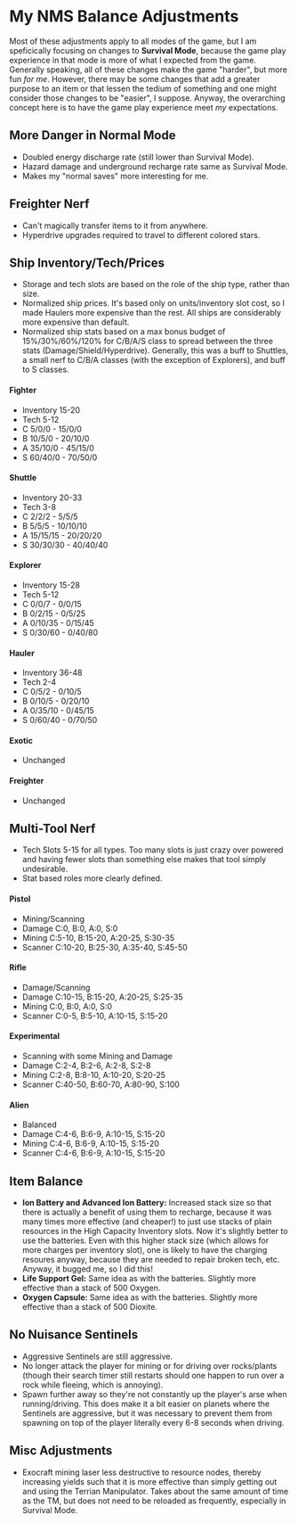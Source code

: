 # My NMS Balance Adjustments

Most of these adjustments apply to all modes of the game, but I am speficically focusing on changes to **Survival Mode**, because the game play experience in that mode is more of what I expected from the game. Generally speaking, all of these changes make the game "harder", but more fun *for me*. However, there may be some changes that add a greater purpose to an item or that lessen the tedium of something and one might consider those changes to be "easier", I suppose. Anyway, the overarching concept here is to have the game play experience meet *my* expectations.    

## More Danger in Normal Mode
- Doubled energy discharge rate (still lower than Survival Mode).
- Hazard damage and underground recharge rate same as Survival Mode.
- Makes my "normal saves" more interesting for me.

## Freighter Nerf
- Can't magically transfer items to it from anywhere.
- Hyperdrive upgrades required to travel to different colored stars.

## Ship Inventory/Tech/Prices
- Storage and tech slots are based on the role of the ship type, rather than size.
- Normalized ship prices. It's based only on units/inventory slot cost, so I made Haulers more expensive than the rest. All ships are considerably more expensive than default.
- Normalized ship stats based on a max bonus budget of 15%/30%/60%/120% for C/B/A/S class to spread between the three stats (Damage/Shield/Hyperdrive). Generally, this was a buff to Shuttles, a small nerf to C/B/A classes (with the exception of Explorers), and buff to S classes.  

#### Fighter
- Inventory 15-20
- Tech 5-12
- C 5/0/0 - 15/0/0
- B 10/5/0 - 20/10/0
- A 35/10/0 - 45/15/0
- S 60/40/0 - 70/50/0

#### Shuttle
- Inventory 20-33
- Tech 3-8
- C 2/2/2 - 5/5/5
- B 5/5/5 - 10/10/10
- A 15/15/15 - 20/20/20
- S 30/30/30 - 40/40/40


#### Explorer
- Inventory 15-28
- Tech 5-12
- C 0/0/7 - 0/0/15
- B 0/2/15 - 0/5/25
- A 0/10/35 - 0/15/45
- S 0/30/60 - 0/40/80

#### Hauler
- Inventory 36-48
- Tech 2-4
- C 0/5/2 - 0/10/5
- B 0/10/5 - 0/20/10
- A 0/35/10 - 0/45/15
- S 0/60/40 - 0/70/50

#### Exotic
- Unchanged

#### Freighter
- Unchanged

## Multi-Tool Nerf
- Tech Slots 5-15 for all types. Too many slots is just crazy over powered and having fewer slots than something else makes that tool simply undesirable.
- Stat based roles more clearly defined.

#### Pistol
- Mining/Scanning
- Damage C:0, B:0, A:0, S:0
- Mining C:5-10, B:15-20, A:20-25, S:30-35
- Scanner C:10-20, B:25-30, A:35-40, S:45-50

#### Rifle
- Damage/Scanning
- Damage C:10-15, B:15-20, A:20-25, S:25-35
- Mining C:0, B:0, A:0, S:0
- Scanner C:0-5, B:5-10, A:10-15, S:15-20

#### Experimental
- Scanning with some Mining and Damage
- Damage C:2-4, B:2-6, A:2-8, S:2-8
- Mining C:2-8, B:8-10, A:10-20, S:20-25
- Scanner C:40-50, B:60-70, A:80-90, S:100

#### Alien
- Balanced
- Damage C:4-6, B:6-9, A:10-15, S:15-20
- Mining C:4-6, B:6-9, A:10-15, S:15-20
- Scanner C:4-6, B:6-9, A:10-15, S:15-20

## Item Balance
- **Ion Battery and Advanced Ion Battery:** Increased stack size so that there is actually a benefit of using them to recharge, because it was many times more effective (and cheaper!) to just use stacks of plain resources in the High Capacity Inventory slots. Now it's slightly better to use the batteries. Even with this higher stack size (which allows for more charges per inventory slot), one is likely to have the charging resoures anyway, because they are needed to repair broken tech, etc. Anyway, it bugged me, so I did this!
- **Life Support Gel:** Same idea as with the batteries. Slightly more effective than a stack of 500 Oxygen.
- **Oxygen Capsule:** Same idea as with the batteries. Slightly more effective than a stack of 500 Dioxite.

## No Nuisance Sentinels
- Aggressive Sentinels are still aggressive.
- No longer attack the player for mining or for driving over rocks/plants (though their search timer still restarts should one happen to run over a rock while fleeing, which is annoying).
- Spawn further away so they're not constantly up the player's arse when running/driving. This does make it a bit easier on planets where the Sentinels are aggressive, but it was necessary to prevent them from spawning on top of the player literally every 6-8 seconds when driving.

## Misc Adjustments
- Exocraft mining laser less destructive to resource nodes, thereby increasing yields such that it is more effective than simply getting out and using the Terrian Manipulator. Takes about the same amount of time as the TM, but does not need to be reloaded as frequently, especially in Survival Mode.